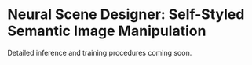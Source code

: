 # Neural Scene Designer: Self-Styled Semantic Image Manipulation

Detailed inference and training procedures coming soon.
